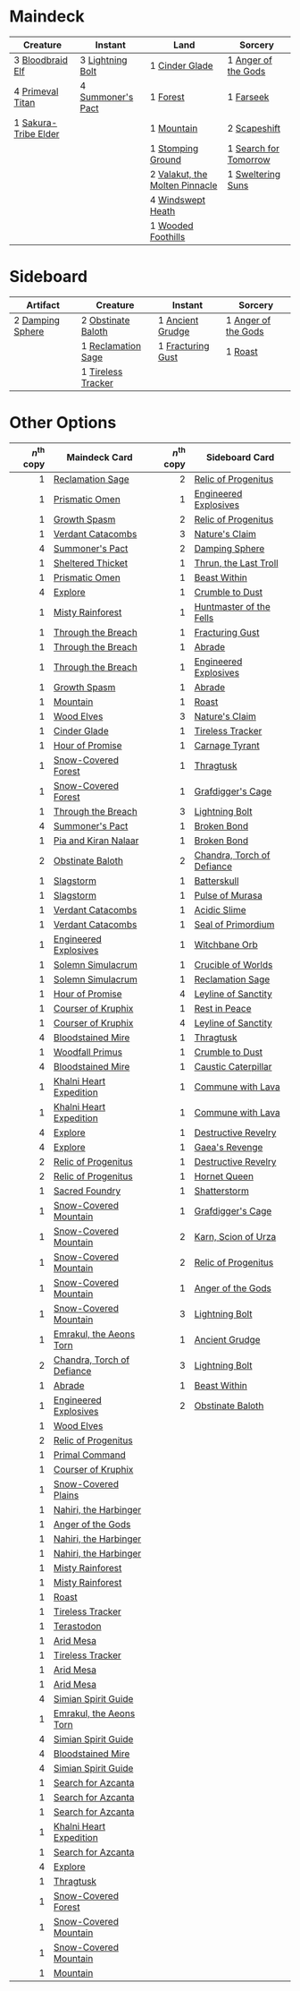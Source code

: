 
# Maindeck

|                                          Creature                                           |                                          Instant                                           |                                                 Land                                                  |                                            Sorcery                                             |
|---------------------------------------------------------------------------------------------|--------------------------------------------------------------------------------------------|-------------------------------------------------------------------------------------------------------|------------------------------------------------------------------------------------------------|
|3 [Bloodbraid Elf](http://gatherer.wizards.com/Pages/Card/Details.aspx?multiverseid=None)    |3 [Lightning Bolt](http://gatherer.wizards.com/Pages/Card/Details.aspx?multiverseid=None)   |1 [Cinder Glade](http://gatherer.wizards.com/Pages/Card/Details.aspx?multiverseid=None)                |1 [Anger of the Gods](http://gatherer.wizards.com/Pages/Card/Details.aspx?multiverseid=438682)  |
|4 [Primeval Titan](http://gatherer.wizards.com/Pages/Card/Details.aspx?multiverseid=None)    |4 [Summoner's Pact](http://gatherer.wizards.com/Pages/Card/Details.aspx?multiverseid=370563)|1 [Forest](http://gatherer.wizards.com/Pages/Card/Details.aspx?multiverseid=439605)                    |1 [Farseek](http://gatherer.wizards.com/Pages/Card/Details.aspx?multiverseid=None)              |
|1 [Sakura-Tribe Elder](http://gatherer.wizards.com/Pages/Card/Details.aspx?multiverseid=None)|                                                                                            |1 [Mountain](http://gatherer.wizards.com/Pages/Card/Details.aspx?multiverseid=439604)                  |2 [Scapeshift](http://gatherer.wizards.com/Pages/Card/Details.aspx?multiverseid=146593)         |
|                                                                                             |                                                                                            |1 [Stomping Ground](http://gatherer.wizards.com/Pages/Card/Details.aspx?multiverseid=405110)           |1 [Search for Tomorrow](http://gatherer.wizards.com/Pages/Card/Details.aspx?multiverseid=205408)|
|                                                                                             |                                                                                            |2 [Valakut, the Molten Pinnacle](http://gatherer.wizards.com/Pages/Card/Details.aspx?multiverseid=None)|1 [Sweltering Suns](http://gatherer.wizards.com/Pages/Card/Details.aspx?multiverseid=426851)    |
|                                                                                             |                                                                                            |4 [Windswept Heath](http://gatherer.wizards.com/Pages/Card/Details.aspx?multiverseid=None)             |                                                                                                |
|                                                                                             |                                                                                            |1 [Wooded Foothills](http://gatherer.wizards.com/Pages/Card/Details.aspx?multiverseid=None)            |                                                                                                |


# Sideboard

|                                         Artifact                                          |                                          Creature                                           |                                          Instant                                           |                                           Sorcery                                            |
|-------------------------------------------------------------------------------------------|---------------------------------------------------------------------------------------------|--------------------------------------------------------------------------------------------|----------------------------------------------------------------------------------------------|
|2 [Damping Sphere](http://gatherer.wizards.com/Pages/Card/Details.aspx?multiverseid=443101)|2 [Obstinate Baloth](http://gatherer.wizards.com/Pages/Card/Details.aspx?multiverseid=438745)|1 [Ancient Grudge](http://gatherer.wizards.com/Pages/Card/Details.aspx?multiverseid=None)   |1 [Anger of the Gods](http://gatherer.wizards.com/Pages/Card/Details.aspx?multiverseid=438682)|
|                                                                                           |1 [Reclamation Sage](http://gatherer.wizards.com/Pages/Card/Details.aspx?multiverseid=None)  |1 [Fracturing Gust](http://gatherer.wizards.com/Pages/Card/Details.aspx?multiverseid=386290)|1 [Roast](http://gatherer.wizards.com/Pages/Card/Details.aspx?multiverseid=None)              |
|                                                                                           |1 [Tireless Tracker](http://gatherer.wizards.com/Pages/Card/Details.aspx?multiverseid=409997)|                                                                                            |                                                                                              |


# Other Options

|*n*<sup>th</sup> copy|                                            Maindeck Card                                            |*n*<sup>th</sup> copy|                                           Sideboard Card                                            |
|--------------------:|-----------------------------------------------------------------------------------------------------|--------------------:|-----------------------------------------------------------------------------------------------------|
|                    1|[Reclamation Sage](http://gatherer.wizards.com/Pages/Card/Details.aspx?multiverseid=None)            |                    2|[Relic of Progenitus](http://gatherer.wizards.com/Pages/Card/Details.aspx?multiverseid=205326)       |
|                    1|[Prismatic Omen](http://gatherer.wizards.com/Pages/Card/Details.aspx?multiverseid=151989)            |                    1|[Engineered Explosives](http://gatherer.wizards.com/Pages/Card/Details.aspx?multiverseid=370549)     |
|                    1|[Growth Spasm](http://gatherer.wizards.com/Pages/Card/Details.aspx?multiverseid=193526)              |                    2|[Relic of Progenitus](http://gatherer.wizards.com/Pages/Card/Details.aspx?multiverseid=205326)       |
|                    1|[Verdant Catacombs](http://gatherer.wizards.com/Pages/Card/Details.aspx?multiverseid=426074)         |                    3|[Nature's Claim](http://gatherer.wizards.com/Pages/Card/Details.aspx?multiverseid=438743)            |
|                    4|[Summoner's Pact](http://gatherer.wizards.com/Pages/Card/Details.aspx?multiverseid=370563)           |                    2|[Damping Sphere](http://gatherer.wizards.com/Pages/Card/Details.aspx?multiverseid=443101)            |
|                    1|[Sheltered Thicket](http://gatherer.wizards.com/Pages/Card/Details.aspx?multiverseid=426950)         |                    1|[Thrun, the Last Troll](http://gatherer.wizards.com/Pages/Card/Details.aspx?multiverseid=214050)     |
|                    1|[Prismatic Omen](http://gatherer.wizards.com/Pages/Card/Details.aspx?multiverseid=151989)            |                    1|[Beast Within](http://gatherer.wizards.com/Pages/Card/Details.aspx?multiverseid=423482)              |
|                    4|[Explore](http://gatherer.wizards.com/Pages/Card/Details.aspx?multiverseid=6522)                     |                    1|[Crumble to Dust](http://gatherer.wizards.com/Pages/Card/Details.aspx?multiverseid=401850)           |
|                    1|[Misty Rainforest](http://gatherer.wizards.com/Pages/Card/Details.aspx?multiverseid=426065)          |                    1|[Huntmaster of the Fells](http://gatherer.wizards.com/Pages/Card/Details.aspx?multiverseid=439333)   |
|                    1|[Through the Breach](http://gatherer.wizards.com/Pages/Card/Details.aspx?multiverseid=430684)        |                    1|[Fracturing Gust](http://gatherer.wizards.com/Pages/Card/Details.aspx?multiverseid=386290)           |
|                    1|[Through the Breach](http://gatherer.wizards.com/Pages/Card/Details.aspx?multiverseid=430684)        |                    1|[Abrade](http://gatherer.wizards.com/Pages/Card/Details.aspx?multiverseid=430772)                    |
|                    1|[Through the Breach](http://gatherer.wizards.com/Pages/Card/Details.aspx?multiverseid=430684)        |                    1|[Engineered Explosives](http://gatherer.wizards.com/Pages/Card/Details.aspx?multiverseid=370549)     |
|                    1|[Growth Spasm](http://gatherer.wizards.com/Pages/Card/Details.aspx?multiverseid=193526)              |                    1|[Abrade](http://gatherer.wizards.com/Pages/Card/Details.aspx?multiverseid=430772)                    |
|                    1|[Mountain](http://gatherer.wizards.com/Pages/Card/Details.aspx?multiverseid=439604)                  |                    1|[Roast](http://gatherer.wizards.com/Pages/Card/Details.aspx?multiverseid=None)                       |
|                    1|[Wood Elves](http://gatherer.wizards.com/Pages/Card/Details.aspx?multiverseid=None)                  |                    3|[Nature's Claim](http://gatherer.wizards.com/Pages/Card/Details.aspx?multiverseid=438743)            |
|                    1|[Cinder Glade](http://gatherer.wizards.com/Pages/Card/Details.aspx?multiverseid=None)                |                    1|[Tireless Tracker](http://gatherer.wizards.com/Pages/Card/Details.aspx?multiverseid=409997)          |
|                    1|[Hour of Promise](http://gatherer.wizards.com/Pages/Card/Details.aspx?multiverseid=430809)           |                    1|[Carnage Tyrant](http://gatherer.wizards.com/Pages/Card/Details.aspx?multiverseid=435334)            |
|                    1|[Snow-Covered Forest](http://gatherer.wizards.com/Pages/Card/Details.aspx?multiverseid=184812)       |                    1|[Thragtusk](http://gatherer.wizards.com/Pages/Card/Details.aspx?multiverseid=425968)                 |
|                    1|[Snow-Covered Forest](http://gatherer.wizards.com/Pages/Card/Details.aspx?multiverseid=184812)       |                    1|[Grafdigger's Cage](http://gatherer.wizards.com/Pages/Card/Details.aspx?multiverseid=426046)         |
|                    1|[Through the Breach](http://gatherer.wizards.com/Pages/Card/Details.aspx?multiverseid=430684)        |                    3|[Lightning Bolt](http://gatherer.wizards.com/Pages/Card/Details.aspx?multiverseid=None)              |
|                    4|[Summoner's Pact](http://gatherer.wizards.com/Pages/Card/Details.aspx?multiverseid=370563)           |                    1|[Broken Bond](http://gatherer.wizards.com/Pages/Card/Details.aspx?multiverseid=443045)               |
|                    1|[Pia and Kiran Nalaar](http://gatherer.wizards.com/Pages/Card/Details.aspx?multiverseid=None)        |                    1|[Broken Bond](http://gatherer.wizards.com/Pages/Card/Details.aspx?multiverseid=443045)               |
|                    2|[Obstinate Baloth](http://gatherer.wizards.com/Pages/Card/Details.aspx?multiverseid=438745)          |                    2|[Chandra, Torch of Defiance](http://gatherer.wizards.com/Pages/Card/Details.aspx?multiverseid=417683)|
|                    1|[Slagstorm](http://gatherer.wizards.com/Pages/Card/Details.aspx?multiverseid=214054)                 |                    1|[Batterskull](http://gatherer.wizards.com/Pages/Card/Details.aspx?multiverseid=None)                 |
|                    1|[Slagstorm](http://gatherer.wizards.com/Pages/Card/Details.aspx?multiverseid=214054)                 |                    1|[Pulse of Murasa](http://gatherer.wizards.com/Pages/Card/Details.aspx?multiverseid=407651)           |
|                    1|[Verdant Catacombs](http://gatherer.wizards.com/Pages/Card/Details.aspx?multiverseid=426074)         |                    1|[Acidic Slime](http://gatherer.wizards.com/Pages/Card/Details.aspx?multiverseid=None)                |
|                    1|[Verdant Catacombs](http://gatherer.wizards.com/Pages/Card/Details.aspx?multiverseid=426074)         |                    1|[Seal of Primordium](http://gatherer.wizards.com/Pages/Card/Details.aspx?multiverseid=425960)        |
|                    1|[Engineered Explosives](http://gatherer.wizards.com/Pages/Card/Details.aspx?multiverseid=370549)     |                    1|[Witchbane Orb](http://gatherer.wizards.com/Pages/Card/Details.aspx?multiverseid=233240)             |
|                    1|[Solemn Simulacrum](http://gatherer.wizards.com/Pages/Card/Details.aspx?multiverseid=420612)         |                    1|[Crucible of Worlds](http://gatherer.wizards.com/Pages/Card/Details.aspx?multiverseid=None)          |
|                    1|[Solemn Simulacrum](http://gatherer.wizards.com/Pages/Card/Details.aspx?multiverseid=420612)         |                    1|[Reclamation Sage](http://gatherer.wizards.com/Pages/Card/Details.aspx?multiverseid=None)            |
|                    1|[Hour of Promise](http://gatherer.wizards.com/Pages/Card/Details.aspx?multiverseid=430809)           |                    4|[Leyline of Sanctity](http://gatherer.wizards.com/Pages/Card/Details.aspx?multiverseid=397677)       |
|                    1|[Courser of Kruphix](http://gatherer.wizards.com/Pages/Card/Details.aspx?multiverseid=442153)        |                    1|[Rest in Peace](http://gatherer.wizards.com/Pages/Card/Details.aspx?multiverseid=442021)             |
|                    1|[Courser of Kruphix](http://gatherer.wizards.com/Pages/Card/Details.aspx?multiverseid=442153)        |                    4|[Leyline of Sanctity](http://gatherer.wizards.com/Pages/Card/Details.aspx?multiverseid=397677)       |
|                    4|[Bloodstained Mire](http://gatherer.wizards.com/Pages/Card/Details.aspx?multiverseid=None)           |                    1|[Thragtusk](http://gatherer.wizards.com/Pages/Card/Details.aspx?multiverseid=425968)                 |
|                    1|[Woodfall Primus](http://gatherer.wizards.com/Pages/Card/Details.aspx?multiverseid=370406)           |                    1|[Crumble to Dust](http://gatherer.wizards.com/Pages/Card/Details.aspx?multiverseid=401850)           |
|                    4|[Bloodstained Mire](http://gatherer.wizards.com/Pages/Card/Details.aspx?multiverseid=None)           |                    1|[Caustic Caterpillar](http://gatherer.wizards.com/Pages/Card/Details.aspx?multiverseid=398409)       |
|                    1|[Khalni Heart Expedition](http://gatherer.wizards.com/Pages/Card/Details.aspx?multiverseid=401660)   |                    1|[Commune with Lava](http://gatherer.wizards.com/Pages/Card/Details.aspx?multiverseid=394521)         |
|                    1|[Khalni Heart Expedition](http://gatherer.wizards.com/Pages/Card/Details.aspx?multiverseid=401660)   |                    1|[Commune with Lava](http://gatherer.wizards.com/Pages/Card/Details.aspx?multiverseid=394521)         |
|                    4|[Explore](http://gatherer.wizards.com/Pages/Card/Details.aspx?multiverseid=6522)                     |                    1|[Destructive Revelry](http://gatherer.wizards.com/Pages/Card/Details.aspx?multiverseid=373351)       |
|                    4|[Explore](http://gatherer.wizards.com/Pages/Card/Details.aspx?multiverseid=6522)                     |                    1|[Gaea's Revenge](http://gatherer.wizards.com/Pages/Card/Details.aspx?multiverseid=None)              |
|                    2|[Relic of Progenitus](http://gatherer.wizards.com/Pages/Card/Details.aspx?multiverseid=205326)       |                    1|[Destructive Revelry](http://gatherer.wizards.com/Pages/Card/Details.aspx?multiverseid=373351)       |
|                    2|[Relic of Progenitus](http://gatherer.wizards.com/Pages/Card/Details.aspx?multiverseid=205326)       |                    1|[Hornet Queen](http://gatherer.wizards.com/Pages/Card/Details.aspx?multiverseid=238141)              |
|                    1|[Sacred Foundry](http://gatherer.wizards.com/Pages/Card/Details.aspx?multiverseid=405106)            |                    1|[Shatterstorm](http://gatherer.wizards.com/Pages/Card/Details.aspx?multiverseid=430683)              |
|                    1|[Snow-Covered Mountain](http://gatherer.wizards.com/Pages/Card/Details.aspx?multiverseid=184814)     |                    1|[Grafdigger's Cage](http://gatherer.wizards.com/Pages/Card/Details.aspx?multiverseid=426046)         |
|                    1|[Snow-Covered Mountain](http://gatherer.wizards.com/Pages/Card/Details.aspx?multiverseid=184814)     |                    2|[Karn, Scion of Urza](http://gatherer.wizards.com/Pages/Card/Details.aspx?multiverseid=442889)       |
|                    1|[Snow-Covered Mountain](http://gatherer.wizards.com/Pages/Card/Details.aspx?multiverseid=184814)     |                    2|[Relic of Progenitus](http://gatherer.wizards.com/Pages/Card/Details.aspx?multiverseid=205326)       |
|                    1|[Snow-Covered Mountain](http://gatherer.wizards.com/Pages/Card/Details.aspx?multiverseid=184814)     |                    1|[Anger of the Gods](http://gatherer.wizards.com/Pages/Card/Details.aspx?multiverseid=438682)         |
|                    1|[Snow-Covered Mountain](http://gatherer.wizards.com/Pages/Card/Details.aspx?multiverseid=184814)     |                    3|[Lightning Bolt](http://gatherer.wizards.com/Pages/Card/Details.aspx?multiverseid=None)              |
|                    1|[Emrakul, the Aeons Torn](http://gatherer.wizards.com/Pages/Card/Details.aspx?multiverseid=None)     |                    1|[Ancient Grudge](http://gatherer.wizards.com/Pages/Card/Details.aspx?multiverseid=None)              |
|                    2|[Chandra, Torch of Defiance](http://gatherer.wizards.com/Pages/Card/Details.aspx?multiverseid=417683)|                    3|[Lightning Bolt](http://gatherer.wizards.com/Pages/Card/Details.aspx?multiverseid=None)              |
|                    1|[Abrade](http://gatherer.wizards.com/Pages/Card/Details.aspx?multiverseid=430772)                    |                    1|[Beast Within](http://gatherer.wizards.com/Pages/Card/Details.aspx?multiverseid=423482)              |
|                    1|[Engineered Explosives](http://gatherer.wizards.com/Pages/Card/Details.aspx?multiverseid=370549)     |                    2|[Obstinate Baloth](http://gatherer.wizards.com/Pages/Card/Details.aspx?multiverseid=438745)          |
|                    1|[Wood Elves](http://gatherer.wizards.com/Pages/Card/Details.aspx?multiverseid=None)                  |                     |                                                                                                     |
|                    2|[Relic of Progenitus](http://gatherer.wizards.com/Pages/Card/Details.aspx?multiverseid=205326)       |                     |                                                                                                     |
|                    1|[Primal Command](http://gatherer.wizards.com/Pages/Card/Details.aspx?multiverseid=425957)            |                     |                                                                                                     |
|                    1|[Courser of Kruphix](http://gatherer.wizards.com/Pages/Card/Details.aspx?multiverseid=442153)        |                     |                                                                                                     |
|                    1|[Snow-Covered Plains](http://gatherer.wizards.com/Pages/Card/Details.aspx?multiverseid=184815)       |                     |                                                                                                     |
|                    1|[Nahiri, the Harbinger](http://gatherer.wizards.com/Pages/Card/Details.aspx?multiverseid=410012)     |                     |                                                                                                     |
|                    1|[Anger of the Gods](http://gatherer.wizards.com/Pages/Card/Details.aspx?multiverseid=438682)         |                     |                                                                                                     |
|                    1|[Nahiri, the Harbinger](http://gatherer.wizards.com/Pages/Card/Details.aspx?multiverseid=410012)     |                     |                                                                                                     |
|                    1|[Nahiri, the Harbinger](http://gatherer.wizards.com/Pages/Card/Details.aspx?multiverseid=410012)     |                     |                                                                                                     |
|                    1|[Misty Rainforest](http://gatherer.wizards.com/Pages/Card/Details.aspx?multiverseid=426065)          |                     |                                                                                                     |
|                    1|[Misty Rainforest](http://gatherer.wizards.com/Pages/Card/Details.aspx?multiverseid=426065)          |                     |                                                                                                     |
|                    1|[Roast](http://gatherer.wizards.com/Pages/Card/Details.aspx?multiverseid=None)                       |                     |                                                                                                     |
|                    1|[Tireless Tracker](http://gatherer.wizards.com/Pages/Card/Details.aspx?multiverseid=409997)          |                     |                                                                                                     |
|                    1|[Terastodon](http://gatherer.wizards.com/Pages/Card/Details.aspx?multiverseid=None)                  |                     |                                                                                                     |
|                    1|[Arid Mesa](http://gatherer.wizards.com/Pages/Card/Details.aspx?multiverseid=426054)                 |                     |                                                                                                     |
|                    1|[Tireless Tracker](http://gatherer.wizards.com/Pages/Card/Details.aspx?multiverseid=409997)          |                     |                                                                                                     |
|                    1|[Arid Mesa](http://gatherer.wizards.com/Pages/Card/Details.aspx?multiverseid=426054)                 |                     |                                                                                                     |
|                    1|[Arid Mesa](http://gatherer.wizards.com/Pages/Card/Details.aspx?multiverseid=426054)                 |                     |                                                                                                     |
|                    4|[Simian Spirit Guide](http://gatherer.wizards.com/Pages/Card/Details.aspx?multiverseid=442137)       |                     |                                                                                                     |
|                    1|[Emrakul, the Aeons Torn](http://gatherer.wizards.com/Pages/Card/Details.aspx?multiverseid=None)     |                     |                                                                                                     |
|                    4|[Simian Spirit Guide](http://gatherer.wizards.com/Pages/Card/Details.aspx?multiverseid=442137)       |                     |                                                                                                     |
|                    4|[Bloodstained Mire](http://gatherer.wizards.com/Pages/Card/Details.aspx?multiverseid=None)           |                     |                                                                                                     |
|                    4|[Simian Spirit Guide](http://gatherer.wizards.com/Pages/Card/Details.aspx?multiverseid=442137)       |                     |                                                                                                     |
|                    1|[Search for Azcanta](http://gatherer.wizards.com/Pages/Card/Details.aspx?multiverseid=435226)        |                     |                                                                                                     |
|                    1|[Search for Azcanta](http://gatherer.wizards.com/Pages/Card/Details.aspx?multiverseid=435226)        |                     |                                                                                                     |
|                    1|[Search for Azcanta](http://gatherer.wizards.com/Pages/Card/Details.aspx?multiverseid=435226)        |                     |                                                                                                     |
|                    1|[Khalni Heart Expedition](http://gatherer.wizards.com/Pages/Card/Details.aspx?multiverseid=401660)   |                     |                                                                                                     |
|                    1|[Search for Azcanta](http://gatherer.wizards.com/Pages/Card/Details.aspx?multiverseid=435226)        |                     |                                                                                                     |
|                    4|[Explore](http://gatherer.wizards.com/Pages/Card/Details.aspx?multiverseid=6522)                     |                     |                                                                                                     |
|                    1|[Thragtusk](http://gatherer.wizards.com/Pages/Card/Details.aspx?multiverseid=425968)                 |                     |                                                                                                     |
|                    1|[Snow-Covered Forest](http://gatherer.wizards.com/Pages/Card/Details.aspx?multiverseid=184812)       |                     |                                                                                                     |
|                    1|[Snow-Covered Mountain](http://gatherer.wizards.com/Pages/Card/Details.aspx?multiverseid=184814)     |                     |                                                                                                     |
|                    1|[Snow-Covered Mountain](http://gatherer.wizards.com/Pages/Card/Details.aspx?multiverseid=184814)     |                     |                                                                                                     |
|                    1|[Mountain](http://gatherer.wizards.com/Pages/Card/Details.aspx?multiverseid=439604)                  |                     |                                                                                                     |


